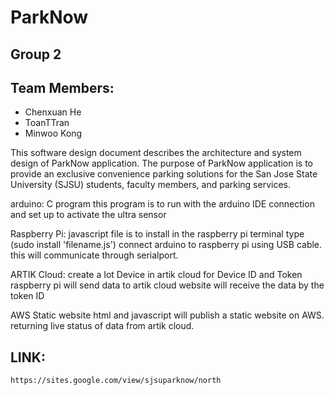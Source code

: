 # ParkNow
## Group 2
## Team Members:
 - Chenxuan He
 - ToanTTran
 - Minwoo Kong

This software design document describes the architecture and system design of ParkNow application. The purpose of ParkNow application is to provide an exclusive convenience parking solutions for the San Jose State University (SJSU) students, faculty members, and parking services. 

arduino: C program
this program is to run with the arduino IDE 
connection and set up to activate the ultra sensor

Raspberry Pi: javascript file is to install in the raspberry pi terminal
type (sudo install 'filename.js')
connect arduino to raspberry pi using USB cable.
this will communicate through serialport.

ARTIK Cloud:
create a Iot Device in artik cloud for Device ID and Token
raspberry pi will send data to artik cloud 
website will receive the data by the token ID

AWS Static website
html and javascript will publish a static website on AWS.
returning live status of data from artik cloud.
## LINK: 
```
https://sites.google.com/view/sjsuparknow/north
```
